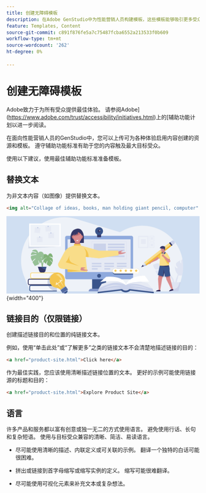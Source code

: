 ```yaml
---
title: 创建无障碍模板
description: 在Adobe GenStudio中为性能营销人员构建模板，这些模板能够吸引更多受众并提供最佳体验。
feature: Templates, Content
source-git-commit: c891f876fe5a7c75487fcba6552a213533f0b609
workflow-type: tm+mt
source-wordcount: '262'
ht-degree: 0%

---
```



# 创建无障碍模板

Adobe致力于为所有受众提供最佳体验。 请参阅Adobe](https://www.adobe.com/trust/accessibility/initiatives.html)上的[辅助功能计划以进一步阅读。

在面向性能营销人员的GenStudio中，您可以上传可为各种体验启用内容创建的资源和模板。 遵守辅助功能标准有助于您的内容触及最大目标受众。

使用以下建议，使用最佳辅助功能标准准备模板。

## 替换文本

为非文本内容（如图像）提供替换文本。

```html
<img alt="Collage of ideas, books, man holding giant pencil, computer" src="card-create-assets.png">
```

![创意拼贴、书籍、拿着巨铅笔的男人、计算机](../../assets/card-create-assets.png){width="400"}

## 链接目的（仅限链接）

创建描述链接目的和位置的纯链接文本。

例如，使用“单击此处”或“了解更多”之类的链接文本不会清楚地描述链接的目的：

```html
<a href="product-site.html">Click here</a>
```

作为最佳实践，您应该使用清晰描述链接位置的文本。 更好的示例可能使用链接源的标题和目的：

```html
<a href="product-site.html">Explore Product Site</a>
```

## 语言

许多产品和服务都以富有创意或独一无二的方式使用语言。 避免使用行话、长句和复杂短语。 使用与目标受众兼容的清晰、简洁、易读语言。

- 尽可能使用清晰的描述、内联定义或可关联的示例。 翻译一个独特的白话可能很困难。

- 拼出或链接到首字母缩写或缩写实例的定义。 缩写可能很难翻译。

- 尽可能使用可视化元素来补充文本或复杂想法。
